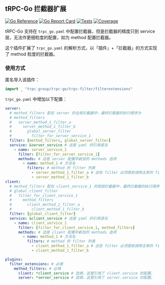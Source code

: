 ## tRPC-Go 拦截器扩展

[![Go Reference](https://pkg.go.dev/badge/trpc.group/trpc-go/trpc-filter/filterextensions.svg)](https://pkg.go.dev/trpc.group/trpc-go/trpc-filter/filterextensions)
[![Go Report Card](https://goreportcard.com/badge/trpc.group/trpc-go/trpc-filter/filterextensions)](https://goreportcard.com/report/trpc.group/trpc-go/trpc-filter/filterextensions)
[![Tests](https://github.com/trpc-ecosystem/go-filter/actions/workflows/filterextensions.yml/badge.svg)](https://github.com/trpc-ecosystem/go-filter/actions/workflows/filterextensions.yml)
[![Coverage](https://codecov.io/gh/trpc-ecosystem/go-filter/branch/main/graph/badge.svg?flag=filterextensions&precision=2)](https://app.codecov.io/gh/trpc-ecosystem/go-filter/tree/main/filterextensions)

tRPC-Go 支持在 `trpc_go.yaml` 中配置拦截器，但是拦截器的精度只到 service 层，无法作更细粒度的配置，如为 method 配置拦截器。

这个插件扩展了 `trpc_go.yaml` 的解析方式，以「插件」+「拦截器」的方式实现了 method 粒度的拦截器。

### 使用方式

匿名导入该插件：
```go
import _ "trpc.group/trpc-go/trpc-filter/filterextensions"
```

`trpc_go.yaml` 中增加以下配置：
```yaml
server:
  # method_filters 配在 server 的全局拦截器中，最终拦载器的执行顺序为
  # method_filters
  #   server_method_1_filter_a
  #     server_method_1_filter_b
  #       global_server_filter
  #         filter_for_server_service_1
  filter: [method_filters, global_server_filter]
  service: &server_service # 这是 yaml 的引用语法
    - name: server_service_1
      filter: [filter_for_server_service_1]
      methods: # 这是 server 配置中新加的 methods 选项
        - name: method_1 # 方法名
          filters: # method 的 filter 列表
            - server_method_1_filter_a # 这些 filter 必须提前调用主库的 filter.Register 来注册
            - server_method_1_filter_b
client:
  # method_filters 配在 client_service_1 的局部拦截器中，最终拦截器的执行顺序为
  # global_client_filter
  #   filter_for_client_service_1
  #     method_filters
  #       client_method_1_filter_a
  #         client_method_1_filter_b
  filter: [global_client_filter]
  service: &client_service # 这是 yaml 的引用语法
    - name: client_service_1
      filter: [filter_for_client_service_1, method_filters]
      methods: # 这是 client 配置中新加的 methods 选项
        - name: method_1 # 方法名
          filters: # method 的 filter 列表
            - client_method_1_filter_a # 这些 filter 必须提前调用主库的 filter.Register 来注册
            - client_method_1_filter_b

plugins:
  filter_extensions: # 必填
    method_filters: # 必填
      client: *client_service # 选填，这里引用了 client.service 的配置。
      server: *server_service # 选填，这里引用了 server.service 的配置。
```